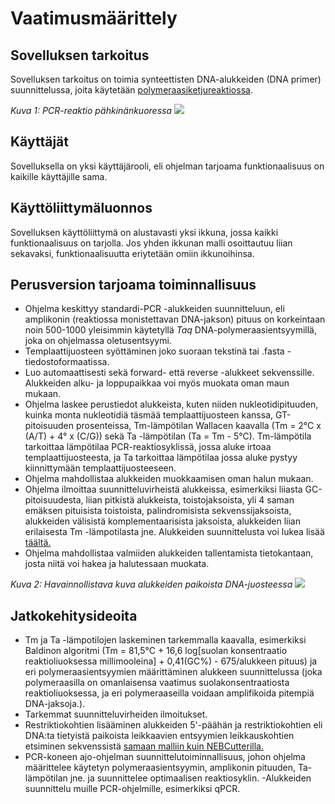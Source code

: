 # Vaatimusmäärittely

## Sovelluksen tarkoitus

Sovelluksen tarkoitus on toimia synteettisten DNA-alukkeiden (DNA primer) suunnittelussa, joita käytetään [polymeraasiketjureaktiossa](https://fi.wikipedia.org/wiki/Polymeraasiketjureaktio). 


_Kuva 1: PCR-reaktio pähkinänkuoressa_
<img src="https://qph.ec.quoracdn.net/main-qimg-b332e117400787aac537141a88f8cdb4">

## Käyttäjät

Sovelluksella on yksi käyttäjärooli, eli ohjelman tarjoama funktionaalisuus on kaikille käyttäjille sama.

## Käyttöliittymäluonnos

Sovelluksen käyttöliittymä on alustavasti yksi ikkuna, jossa kaikki funktionaalisuus on tarjolla. Jos yhden ikkunan malli osoittautuu
liian sekavaksi, funktionaalisuutta eriytetään omiin ikkunoihinsa.

## Perusversion tarjoama toiminnallisuus

- Ohjelma keskittyy standardi-PCR -alukkeiden suunnitteluun, eli amplikonin (reaktiossa monistettavan DNA-jakson) pituus on korkeintaan noin 500-1000 yleisimmin käytetyllä _Taq_ DNA-polymeraasientsyymillä, joka on ohjelmassa oletusentsyymi.
- Templaattijuosteen syöttäminen joko suoraan tekstinä tai .fasta -tiedostoformaatissa.
- Luo automaattisesti sekä forward- että reverse -alukkeet sekvenssille. Alukkeiden alku- ja loppupaikkaa voi myös muokata oman maun mukaan.
- Ohjelma laskee perustiedot alukkeista, kuten niiden nukleotidipituuden, kuinka monta nukleotidiä täsmää templaattijuosteen kanssa, GT-pitoisuuden prosenteissa, Tm-lämpötilan Wallacen kaavalla (Tm = 2°C x (A/T) + 4° x (C/G)) sekä Ta -lämpötilan (Ta = Tm - 5°C). Tm-lämpötila tarkoittaa lämpötilaa PCR-reaktiosyklissä, jossa aluke irtoaa templaattijuosteesta, ja Ta tarkoittaa lämpötilaa jossa aluke pystyy kiinnittymään templaattijuosteeseen.
- Ohjelma mahdollistaa alukkeiden muokkaamisen oman halun mukaan.
- Ohjelma ilmoittaa suunnitteluvirheistä alukkeissa, esimerkiksi liiasta GC-pitoisuudesta, liian pitkistä alukkeista, toistojaksoista, yli 4 saman emäksen pituisista toistoista, palindromisista sekvenssijaksoista, alukkeiden välisistä komplementaarisista jaksoista, alukkeiden liian erilaisesta Tm -lämpotilasta jne. Alukkeiden suunnittelusta voi lukea lisää [täältä.](http://www.premierbiosoft.com/tech_notes/PCR_Primer_Design.html)
- Ohjelma mahdollistaa valmiiden alukkeiden tallentamista tietokantaan, josta niitä voi hakea ja halutessaan muokata.


_Kuva 2: Havainnollistava kuva alukkeiden paikoista DNA-juosteessa_
<img src=https://upload.wikimedia.org/wikipedia/commons/9/91/Primers_RevComp.svg>

## Jatkokehitysideoita

- Tm ja Ta -lämpotilojen laskeminen tarkemmalla kaavalla, esimerkiksi Baldinon algoritmi (Tm = 81,5°C + 16,6 log[suolan konsentraatio reaktioliuoksessa millimooleina] + 0,41(GC%) - 675/alukkeen pituus) ja eri polymeraasientsyymien määrittäminen alukkeen suunnittelussa (joka polymeraasilla on omanlaisensa vaatimus suolakonsentraatiosta reaktioliuoksessa, ja eri polymeraaseilla voidaan amplifikoida pitempiä DNA-jaksoja.).
- Tarkemmat suunnitteluvirheiden ilmoitukset.
- Restriktiokohtien lisääminen alukkeiden 5'-päähän ja restriktiokohtien eli DNA:ta tietyistä paikoista leikkaavien entsyymien leikkauskohtien etsiminen sekvenssistä [samaan malliin kuin NEBCutterilla.](http://nc2.neb.com/NEBcutter2/)
- PCR-koneen ajo-ohjelman suunnittelutoiminnallisuus, johon ohjelma määrittelee käytetyn polymeraasientsyymin, amplikonin pituuden, Ta-lämpötilan jne. ja suunnittelee optimaalisen reaktiosyklin.
-Alukkeiden suunnittelu muille PCR-ohjelmille, esimerkiksi qPCR.

